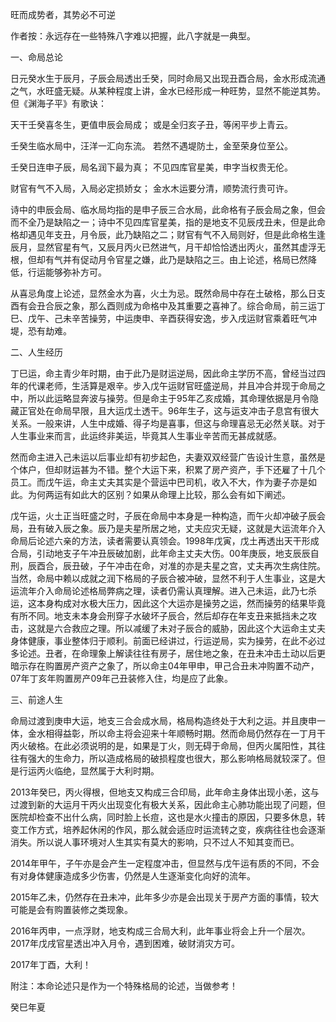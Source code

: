 旺而成势者，其势必不可逆

作者按：永远存在一些特殊八字难以把握，此八字就是一典型。

一、命局总论

日元癸水生于辰月，子辰会局透出壬癸，同时命局又出现丑酉合局，金水形成流通之气，水旺盛无疑。从某种程度上讲，金水已经形成一种旺势，显然不能逆其势。但《渊海子平》有歌诀：

天干壬癸喜冬生，更值申辰会局成； 或是全归亥子丑，等闲平步上青云。

壬癸生临水局中，汪洋一汇向东流。 若然不遇堤防土，金至荣身位至公。

壬癸日连申子辰，局名润下最为真； 不见四库官星美，申字当权贵无伦。

财官有气不入局，入局必定损娇女； 金水木运要分清，顺势流行贵可许。

诗中的申辰会局、临水局均指的是申子辰三合水局，此命格有子辰会局之象，但会而不全乃是缺陷之一；诗中不见四库官星美，指的是地支不见辰戌丑未，但是此命格却遇见年支丑，月令辰，此乃缺陷之二；财官有气不入局则好，但是此命格生逢辰月，显然官星有气，又辰月丙火已然进气，月干却恰恰透出丙火，虽然其虚浮无根，但却有气并有促动月令官星之嫌，此乃是缺陷之三。由上论述，格局已然降低，行运能够弥补方可。

从喜忌角度上论述，显然金水为喜，火土为忌。既然命局中存在土破格，那么日支酉有会丑合辰之象，那么酉则成为命格中及其重要之喜神了。综合命局，前三运丁巳、戊午、己未辛苦操劳，中运庚申、辛酉获得安逸，步入戌运财官乘着旺气冲堤，恐有劫难。

二、人生经历

丁巳运，命主青少年时期，由于此乃是财运逆局，因此命主学历不高，曾经当过四年的代课老师，生活算是艰辛。步入戊午运财官旺盛逆局，并且冲合并现于命局之中，所以此运略显奔波与操劳。但是命主于95年乙亥成婚，其命理依据是月令隐藏正官处在命局早限，且大运戊土透干。96年生子，这与运支冲击子息宫有很大关系。一般来讲，人生中成婚、得子均是喜事，但这与命理喜忌无必然关联。对于人生事业来而言，此运终非美运，毕竟其人生事业辛苦而无甚成就感。

然而命主进入己未运以后事业却有初步起色，夫妻双双经营广告设计生意，虽然是个体户，但却财运甚为不错。整个大运下来，积累了房产资产，手下还雇了十几个员工。而戊午运，命主丈夫其实是个营运中巴司机，收入不大，作为妻子亦是如此。为何两运有如此大的区别？如果从命理上比较，那么会有如下阐述。

戊午运，火土正当旺盛之时，子辰在命局中本身是一种构造，而午火却冲破子辰会局，丑有破入辰之象。辰乃是夫星所居之地，丈夫应灾无疑，这就是大运流年介入命局后论述六亲的方法，读者需要认真领会。1998年戊寅，戊土再透出天干形成合局，引动地支子午冲丑辰破加剧，此年命主丈夫大伤。00年庚辰，地支辰辰自刑，辰酉合，辰丑破，子午冲击在命，对准的亦是夫星之宫，丈夫再次生病住院。当然，命局中赖以成就之润下格局的子辰合被冲破，显然不利于人生事业，这是大运流年介入命局论述格局弊病之理，读者仍需认真理解。进入己未运，此乃七杀运，这本身构成对水极大压力，因此这个大运亦是操劳之运，然而操劳的结果毕竟有所不同。地支未本身会刑穿子水破坏子辰合，然后却存在年支丑来抵挡未之攻击，这就是六合救应之理。所以减缓了未对子辰合的威胁，因此这个大运命主丈夫身体健康，事业整体归于顺利。前面已经讲过，行运逆局，实为操劳，在此不必过多论述。丑者，在命理象上解读往往有房子，居住地之象，在丑未冲击土动以后更暗示存在购置房产资产之象了，所以命主04年甲申，甲己合丑未冲购置不动产，07年丁亥年购置房产09年己丑装修入住，均是应了此象。

三、前途人生

命局过渡到庚申大运，地支三合会成水局，格局构造终处于大利之运。并且庚申一体，金水相得益彰，所以命主将会迎来十年顺畅时期。然而命局仍然存在一丁月干丙火破格。在此必须说明的是，如果是丁火，则无碍于命局，但丙火属阳性，其往往有强大的生命力，所以造成格局的破损程度也很大，那么影响格局就较深了。但是行运丙火临绝，显然属于大利时期。

2013年癸巳，丙火得根，但地支又构成三合印局，此年命主身体出现小恙，这与过渡到新的大运月干丙火出现变化有极大关系，因此命主心肺功能出现了问题，但医院却检查不出什么病，同时脸上长痘，这也是水火撞击的原因，只要多休息，转变工作方式，培养起休闲的作风，那么就会适应时运流转之变，疾病往往也会逐渐消失。所以说人事环境对人生其实有莫大的影响，只不过人不知其变而已。

2014年甲午，子午亦是会产生一定程度冲击，但显然与戊午运有质的不同，不会有对身体健康造成多少伤害，仍然是人生逐渐变化向好的流年。

2015年乙未，仍然存在丑未冲，此年多少亦是会出现关于房产方面的事情，较大可能是会有购置装修之类现象。

2016年丙申，一点浮财，地支构成三合局大利，此年事业将会上升一个层次。2017年戊戌官星透出冲入月令，遇到困难，破财消灾方可。

2017年丁酉，大利！

附注：本命论述只是作为一个特殊格局的论述，当做参考！

癸巳年夏

